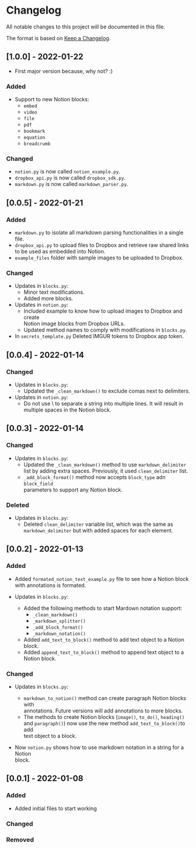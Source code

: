 # Changelog
All notable changes to this project will be documented in this file.

The format is based on [Keep a Changelog](https://keepachangelog.com).

## [1.0.0] - 2022-01-22
- First major version because, why not? :)
### Added
- Support to new Notion blocks:
    - `embed`
    - `video`
    - `file`
    - `pdf`
    - `bookmark`
    - `equation`
    - `breadcrumb`

### Changed
- `notion.py` is now called `notion_example.py`.
- `dropbox_api.py` is now called `dropbox_sdk.py`.
- `markdown.py` is now called `markdown_parser.py`.

## [0.0.5] - 2022-01-21
### Added
- `markdown.py` to isolate all markdown parsing functionalities in a single file.
- `dropbox_api.py` to upload files to Dropbox and retrieve raw shared links  
to be used as embedded into Notion.
- `example_files` folder with sample images to be uploaded to Dropbox.

### Changed
- Updates in `blocks.py`:
    - Minor text modifications.
    - Added more blocks.
- Updates in `notion.py`:
    - Included example to know how to upload images to Dropbox and create  
    Notion image blocks from Dropbox URLs.
    - Updated method names to comply with modifications in `blocks.py`.
- In `secrets_template.py` Deleted IMGUR tokens to Dropbox app token.

## [0.0.4] - 2022-01-14
### Changed
- Updates in `blocks.py`:
    - Updated the `_clean_markdown()` to exclude comas next to delimiters.
- Updates in `notion.py`:
    - Do not use \ to separate a string into multiple lines. It will result in  
    multiple spaces in the Notion block.

## [0.0.3] - 2022-01-14
### Changed
- Updates in `blocks.py`:
    - Updated the `_clean_markdown()` method to use `markdown_delimiter`  
    list by adding extra spaces. Previously, it used `clean_delimiter` list.
    - `_add_block_format()` method now accepts `block_type` adn `block_field`  
    parameters to support any Notion block.

### Deleted
- Updates in `blocks.py`:
    - Deleted `clean_delimiter` variable list, which was the same as  
    `markdown_delimiter` but with added spaces for each element.

## [0.0.2] - 2022-01-13
### Added
- Added `formated_notion_text_example.py` file to see how a Notion block  
with annotations is formated.

- Updates in `blocks.py`:
    - Added the following methods to start Mardown notation support:
        - `_clean_markdown()`
        - `_markdown_splitter()`
        - `_add_block_format()`
        - `_markdown_notation()`
    - Added `add_text_to_block()` method to add text object to a Notion  
    block.
    - Added `append_text_to_block()` method to append text object to a  
    Notion block.

### Changed
- Updates in `blocks.py`:
    - `markdown_to_notion()` method can create paragraph Notion blocks with  
    annotations. Future versions will add annotations to more blocks.
    - The methods to create Notion blocks (`image()`, `to_do()`, `heading()`  
    and `paragraph()`) now use the new method `add_text_to_block()`to add  
    text object to a block.

- Now `notion.py` shows how to use markdown notation in a string for a Notion  
block.

## [0.0.1] - 2022-01-08
### Added
- Added initial files to start working

### Changed

### Removed
